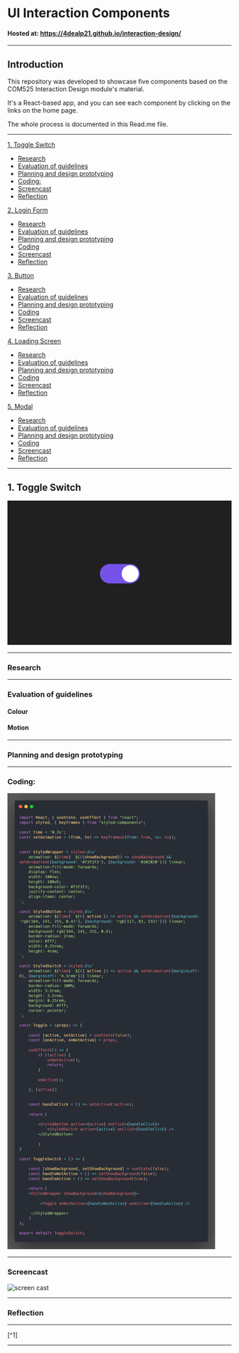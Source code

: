 # UI Interaction Components

#### Hosted at: https://4dealp21.github.io/interaction-design/

---

## Introduction

This repository was developed to showcase five components based on the COM525 Interaction Design module's material.

It's a React-based app, and you can see each component by clicking on the links on the home page.

The whole process is documented in this Read.me file.

---

[1. Toggle Switch](#1-toggle-switch)

- [Research](#research)
- [Evaluation of guidelines](#evaluation-of-guidelines)
- [Planning and design prototyping](#planning-and-design-prototyping)
- [Coding:](#coding-)
- [Screencast](#screencast)
- [Reflection](#reflection)

[2. Login Form](#2-login-form)

- [Research](#research-1)
- [Evaluation of guidelines](#evaluation-of-guidelines-1)
- [Planning and design prototyping](#planning-and-design-prototyping-1)
- [Coding](#coding)
- [Screencast](#screencast-1)
- [Reflection](#reflection-1)

[3. Button](#3-button)

- [Research](#research-2)
- [Evaluation of guidelines](#evaluation-of-guidelines-2)
- [Planning and design prototyping](#planning-and-design-prototyping-2)
- [Coding](#coding-1)
- [Screencast](#screencast-2)
- [Reflection](#reflection-2)

[4. Loading Screen](#4-loading-screen)

- [Research](#research-3)
- [Evaluation of guidelines](#evaluation-of-guidelines-3)
- [Planning and design prototyping](#planning-and-design-prototyping-3)
- [Coding](#coding-2)
- [Screencast](#screencast-3)
- [Reflection](#reflection-3)

[5. Modal](#5-modal)

- [Research](#research-4)
- [Evaluation of guidelines](#evaluation-of-guidelines-4)
- [Planning and design prototyping](#planning-and-design-prototyping-4)
- [Coding](#coding-3)
- [Screencast](#screencast-4)
- [Reflection](#reflection-4)

---

## 1. Toggle Switch

![toggle swich](./src/assets/toggle-switch-1.png)

---

### Research

---

### Evaluation of guidelines

#### Colour

#### Motion

---

### Planning and design prototyping

---

### Coding:

![toggle switch code](./src/assets/toggle-switch-code.png)

---

### Screencast

![screen cast]()

---

### Reflection

---

[^1]

---
